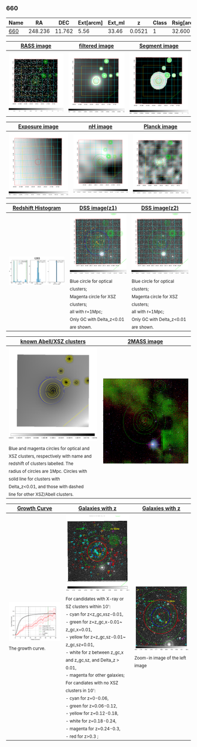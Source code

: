 <div STYLE="page-break-after: always;"></div>

### 660

|Name          |RA          |DEC      | Ext[arcm] | Ext_ml | z    | Class| Rsig[arcmin] | CRsig[c/s] | CR500[c/s] | R500[Mpc] |L500[erg/s]|F500[erg/s/cm^2]| M500[Msun]|Tx[keV]|beta|GC(XSZ,Delta_z<0.01)| GC(OPT,Delta_z<0.01)|GC|alias|
|--------------|------------|------------|---|---|-----------|--------|------|------|----|----|----|----|----|----|----|----|----|----|---|
|[660](script/660.md)     | 248.236       | 11.762       | 5.56    | 33.46   | 0.0521 | 1   | 32.600 |0.450 |0.410 |0.807 |4.630e+43 |7.191e-12 |1.572e+14 |2.877 |0.365 |-, |Wen, |-, |t283|

|[RASS image](../image/660/660_img.pdf)|[filtered image](../image/660/660_fil.pdf)|[Segment image](../image/660/660_seg.pdf)|
|-------------------|--------------------|-------------------|
| <img src="../image/660/660_img.png" width="300">  | <img src="../image/660/660_fil.png" width="300">   | <img src="../image/660/660_seg.png" width="300">  |

|[Exposure image](../image/660/660_mex.pdf)| [nH image](../image/660/660_nh.pdf)| [Planck image](../image/660/660_p.pdf)|
|-------------------|--------------------|-------------------|
|<img src="../image/660/660_mex.png" width="300">   | <img src="../image/660/660_nh.png" width="300">    | <img src="../image/660/660_p.png" width="300"> |

|[Redshift Histogram](../image/660/660_zg.pdf) | [DSS image(z1)](../image/660/660_dss_z1.pdf)      |  [DSS image(z2)](../image/660/660_dss_z2.pdf)    |
|-------------------|--------------------|-------------------|
|<img src="../image/660/660_zg.png" width="300"> |<img src="../image/660/660_dss_z1.png" width="300"> <sub><br>Blue circle for optical clusters; <br>Magenta circle for XSZ clusters; <br>all with r=1Mpc; <br>Only GC with Delta_z<0.01 are shown. </sub>| <img src="../image/660/660_dss_z2.png" width="300"><sub><br>Blue circle for optical clusters; <br>Magenta circle for XSZ clusters; <br>all with r=1Mpc; <br>Only GC with Delta_z<0.01 are shown. </sub> |

|[known Abell/XSZ clusters](../image/660/660_m.pdf) | [2MASS image](../image/660/660_2mass.pdf)      |
|-------------------|-------------------|
|<img src=../image/660/660_m.png width="300"> <sub><br>Blue and magenta circles for optical and <br>XSZ clusters, respectively with name and <br>redshift of clusters labelled. The <br>radius of circles are 1Mpc. Circles with <br>solid line for clusters with <br>Delta_z<0.01, and those with dashed <br>line for other XSZ/Abell clusters.        </sub>|<img src="../image/660/660_2mass.png" width="300">  |

|[Growth Curve](../image/660/660_gca_all.png) |[Galaxies with z](../image/660/660_opt_ned.pdf) |[Galaxies with z](../image/660/660_opt_ned_zoom.pdf) |
|-------------------|-------------------|-------------------|
| <img src="../image/660/660_gca_all.png" width="300"> <sub><br>The growth curve.</sub>| <img src=../image/660/660_opt_ned.png width="300"> <br><sub> For candidates with X-ray or SZ clusters within 10': <br> - cyan for z<z_gc,xsz-0.01, <br> - green for z=z_gc,x-0.01~ z_gc,x+0.01, <br> - yellow for z=z_gc,sz-0.01~ z_gc,sz+0.01, <br> - white for z between z_gc,x and z_gc,sz, and Delta_z > 0.01, <br> - magenta for other galaxies; <br>For candiates with no XSZ clusters in 10': <br> - cyan for z=0-0.06, <br> - green for z=0.06-0.12, <br> - yellow for z=0.12-0.18, <br> - white for z=0.18-0.24, <br> - magenta for z=0.24-0.3, <br> - red for z>0.3 ;  </sub>|<img src=../image/660/660_opt_ned_zoom.png width="300">  <br><sub> Zoom-in image of the left image</sub>|




